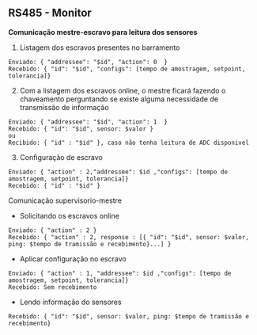 ## RS485 - Monitor

**Comunicação mestre-escravo para leitura dos sensores**

 1. Listagem dos escravos presentes no barramento
 ```
Enviado: { "addressee": "$id", "action": 0  }
Recebido: { "id": "$id", "configs": [tempo de amostragem, setpoint, tolerancia]}
```

 2. Com a listagem dos escravos online, o mestre ficará fazendo o chaveamento perguntando se existe alguma necessidade de transmissão de informação
 ``` 
Enviado: { "addressee": "$id", "action": 1  }
Recebido: { "id": "$id", sensor: $valor }
ou
Recibido: { "id" : "$id" }, caso não tenha leitura de ADC disponivel
```

 3. Configuração de escravo
 ``` 
Enviado: { "action" : 2,"addressee": $id ,"configs": [tempo de amostragem, setpoint, tolerancia]}
Recebido: { "id" : "$id" } 
 ```

Comunicação supervisorio-mestre

 - Solicitando os escravos online
``` 
Enviado: { "action" : 2 }
Recebido: { "action" : 2, response : [{ "id": "$id", sensor: $valor, ping: $tempo de tramissão e recebimento}...] }
 ```
 
 - Aplicar configuração no escravo
 ``` 
Enviado: { "action" : 1, "addressee": $id ,"configs": [tempo de amostragem, setpoint, tolerancia]}
Recebido: Sem recebimento 
 ```
 
 - Lendo informação do sensores
 ```
 Recebido: { "id": "$id", sensor: $valor, ping: $tempo de tramissão e recebimento}
 ```
